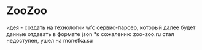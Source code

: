 # ZooZoo

идея - создать на технологии wfc сервис-парсер, который далее будет данные отдавать в формате json
*к сожалению  zoo-zoo.ru стал недоступен, ушел на monetka.su

